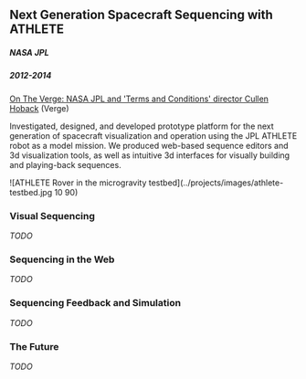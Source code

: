 ## Next Generation Spacecraft Sequencing with ATHLETE

##### NASA JPL

##### 2012-2014

[On The Verge: NASA JPL and 'Terms and Conditions' director Cullen Hoback](https://www.youtube.com/watch?v=4b1vCwbxnsk) (Verge)

Investigated, designed, and developed prototype platform for the next generation of spacecraft visualization and operation using the JPL ATHLETE robot as a model mission. We produced web-based sequence editors and 3d visualization tools, as well as intuitive 3d interfaces for visually building and playing-back sequences.

![ATHLETE Rover in the microgravity testbed](../projects/images/athlete-testbed.jpg 10 90)

### Visual Sequencing
_TODO_

### Sequencing in the Web
_TODO_

### Sequencing Feedback and Simulation
_TODO_

### The Future
_TODO_
